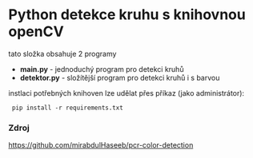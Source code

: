 # Python detekce kruhu s knihovnou openCV

tato složka obsahuje 2 programy
- **main.py** - jednoduchý program pro detekci kruhů
- **detektor.py** - složítější program pro detekci kruhů i s barvou

instlaci potřebných knihoven lze udělat přes příkaz (jako administrátor):

` pip install -r requirements.txt`

### Zdroj

https://github.com/mirabdulHaseeb/pcr-color-detection